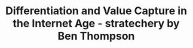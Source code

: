 ---
categories: all_articles articles
provider_display: "stratechery.com"
provider_name: "stratechery.com"
favicon_url: http://2yj23r14cytosbxol4cavq337g.wpengine.netdna-cdn.com/wp-content/themes/stratechery/images/IE/favicon.ico
title: "Differentiation and Value Capture in the Internet Age - stratechery by Ben Thompson"
published: 2014-11-23
source: http://stratechery.com/2014/differentiation-value-creation-internet-age/
thumbnail: http://stratechery.com/wp-content/uploads/2014/10/photo-5-600x444.jpg
---
